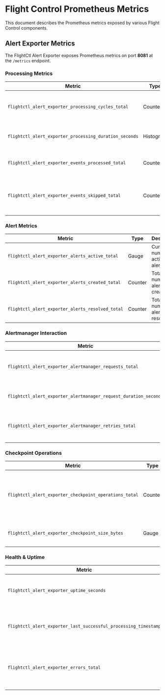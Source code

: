 # Flight Control Prometheus Metrics

This document describes the Prometheus metrics exposed by various Flight Control components.

## Alert Exporter Metrics

The FlightCtl Alert Exporter exposes Prometheus metrics on port **8081** at the `/metrics` endpoint.

### Processing Metrics

| Metric | Type | Description |
|--------|------|-------------|
| `flightctl_alert_exporter_processing_cycles_total` | Counter | Total number of processing cycles completed |
| `flightctl_alert_exporter_processing_duration_seconds` | Histogram | Time spent processing events in seconds |
| `flightctl_alert_exporter_events_processed_total` | Counter | Total number of events processed |
| `flightctl_alert_exporter_events_skipped_total` | Counter | Total number of events skipped, with `reason` label |

### Alert Metrics

| Metric | Type | Description |
|--------|------|-------------|
| `flightctl_alert_exporter_alerts_active_total` | Gauge | Current number of active alerts |
| `flightctl_alert_exporter_alerts_created_total` | Counter | Total number of alerts created |
| `flightctl_alert_exporter_alerts_resolved_total` | Counter | Total number of alerts resolved |

### Alertmanager Interaction

| Metric | Type | Description |
|--------|------|-------------|
| `flightctl_alert_exporter_alertmanager_requests_total` | Counter | Total number of requests to Alertmanager, with `status` label |
| `flightctl_alert_exporter_alertmanager_request_duration_seconds` | Histogram | Time spent sending requests to Alertmanager |
| `flightctl_alert_exporter_alertmanager_retries_total` | Counter | Total number of retries when sending to Alertmanager |

### Checkpoint Operations

| Metric | Type | Description |
|--------|------|-------------|
| `flightctl_alert_exporter_checkpoint_operations_total` | Counter | Total number of checkpoint operations, with `operation` and `status` labels |
| `flightctl_alert_exporter_checkpoint_size_bytes` | Gauge | Size of the checkpoint data in bytes |

### Health & Uptime

| Metric | Type | Description |
|--------|------|-------------|
| `flightctl_alert_exporter_uptime_seconds` | Gauge | Time since the alert exporter started in seconds |
| `flightctl_alert_exporter_last_successful_processing_timestamp` | Gauge | Unix timestamp of the last successful processing cycle |
| `flightctl_alert_exporter_errors_total` | Counter | Total number of errors encountered, with `component` and `type` labels |
